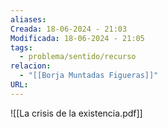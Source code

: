 ```yaml
---
aliases: 
Creada: 18-06-2024 - 21:03
Modificada: 18-06-2024 - 21:05
tags:
  - problema/sentido/recurso
relacion:
  - "[[Borja Muntadas Figueras]]"
URL:
---
```



![[La crisis de la existencia.pdf]]